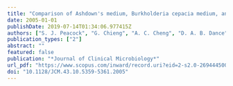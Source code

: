 ```yaml
---
title: "Comparison of Ashdown's medium, Burkholderia cepacia medium, and Burkholderia pseudomallei selective agar for clinical isolation of Burkholderia pseudomallei"
date: 2005-01-01
publishDate: 2019-07-14T01:34:06.977415Z
authors: ["S. J. Peacock", "G. Chieng", "A. C. Cheng", "D. A. B. Dance", "P. Amornchai", "G. Wongsuvan", "N. Teerawattanasook", "W. Chierakul", "N. P. J. Day", "V. Wuthiekanun"]
publication_types: ["2"]
abstract: ""
featured: false
publication: "*Journal of Clinical Microbiology*"
url_pdf: "https://www.scopus.com/inward/record.uri?eid=2-s2.0-26944450065&doi=10.1128%2fJCM.43.10.5359-5361.2005&partnerID=40&md5=fa4a26dce83fedd2ebabee724835fbfe https://www.ncbi.nlm.nih.gov/pmc/articles/PMC1248505/pdf/1189-05.pdf"
doi: "10.1128/JCM.43.10.5359-5361.2005"
---
```


